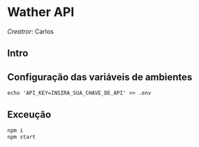 # Wather API 

*Creatror*: Carlos 

## Intro


## Configuração das variáveis de ambientes
```
echo 'API_KEY=INSIRA_SUA_CHAVE_DE_API' >> .env
```

## Exceução
```bash
npm i 
npm start
```
